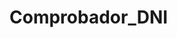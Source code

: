 # Comprobador_DNI
<!DOCTYPE html>
<html lang="en">
<head>
    <meta charset="UTF-8">
    <meta name="viewport" content="width=device-width, initial-scale=1.0">
    <title>Document</title>
</head>
<body>
    <script>
        // Array de lletras para calcular la lletra del DNI
        var lletres = ['T', 'R', 'W', 'A', 'G', 'M', 'Y', 'F', 'P', 'D', 'X', 'B', 'N', 'J', 'Z', 'S', 'Q', 'V', 'H', 'L', 'C', 'K', 'E', 'T'];

        // Solicitar a l'usuari el numero de DNI
        var numeroDNI = prompt("Por favor, ingresa tu numero de DNI (sin la letra):");

        // Convertir el numero de DNI a un numero sencer
        var numeroDNISencer = parseInt(numeroDNI);

        // Comprobar si el numero de DNI es valid
        if (numeroDNISencer >= 0 && numeroDNISencer <= 99999999) {
            // Calcular la lletra del DNI
            var reste = numeroDNISencer % 23;
            var lletraCalculada = lletres[reste];

            // Solicitar a l'usuari la letra del DNI
            var lletraUsuari = prompt("Per favor, ingresa la lletra del teu DNI (en mayúscules):");

            // Converteix la lletra de l'usuari a mayúscules per comparar
            lletraUsuari = letraUsuario.toUpperCase();

            // Comprobar si la lletra de l'usuari coincideix amb la calculada
            if (lletraUsuari === lletraCalculada) {
                console.log("El numero i la lletra del DNI son correctes.");
            } else {
                console.log("La lletra que has indicat no es correcta.");
            }
        } else {
            console.log("El numero de DNI proporcionat no es valid.");
        }
    </script>
</body>
</html>
